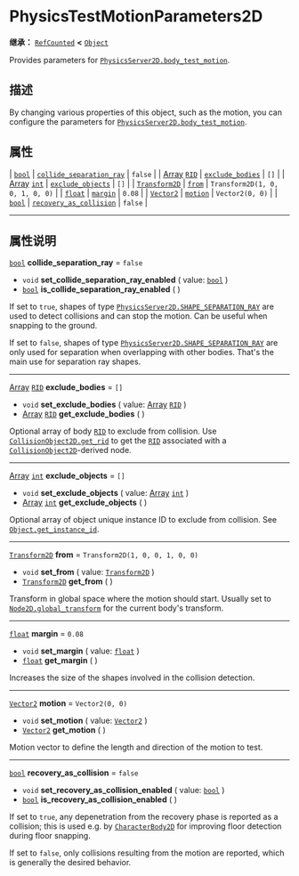 <!-- ⚠ 请勿编辑本文件 ⚠ -->
<!-- 本文档使用脚本从 WeDot 引擎源码仓库生成。 -->
<!-- 生成脚本：https://github.com/WeDot-Engine/WeDot/tree/4.3/doc/tools/make_md.py； -->
<!-- 原文件：https://github.com/WeDot-Engine/WeDot/tree/4.3/doc/classes/PhysicsTestMotionParameters2D.xml。 -->

<div id="_class_physicstestmotionparameters2d"></div>

# PhysicsTestMotionParameters2D

**继承：** [`RefCounted`](class_refcounted.md) **<** [`Object`](class_object.md)

Provides parameters for [`PhysicsServer2D.body_test_motion`](#class_physicsserver2d_method_body_test_motion).

## 描述

By changing various properties of this object, such as the motion, you can configure the parameters for [`PhysicsServer2D.body_test_motion`](#class_physicsserver2d_method_body_test_motion).

## 属性

| [`bool`](class_bool.md)                       | [`collide_separation_ray`](#class_physicstestmotionparameters2d_property_collide_separation_ray) | ``false``                         |
| [Array](class_array.md) [`RID`](class_rid.md) | [`exclude_bodies`](#class_physicstestmotionparameters2d_property_exclude_bodies)                 | ``[]``                            |
| [Array](class_array.md) [`int`](class_int.md) | [`exclude_objects`](#class_physicstestmotionparameters2d_property_exclude_objects)               | ``[]``                            |
| [`Transform2D`](class_transform2d.md)         | [`from`](#class_physicstestmotionparameters2d_property_from)                                     | ``Transform2D(1, 0, 0, 1, 0, 0)`` |
| [`float`](class_float.md)                     | [`margin`](#class_physicstestmotionparameters2d_property_margin)                                 | ``0.08``                          |
| [`Vector2`](class_vector2.md)                 | [`motion`](#class_physicstestmotionparameters2d_property_motion)                                 | ``Vector2(0, 0)``                 |
| [`bool`](class_bool.md)                       | [`recovery_as_collision`](#class_physicstestmotionparameters2d_property_recovery_as_collision)   | ``false``                         |

<!-- rst-class:: classref-section-separator -->

---

## 属性说明

<div id="_class_physicstestmotionparameters2d_property_collide_separation_ray"></div>

[`bool`](class_bool.md) **collide_separation_ray** = ``false`` <div id="class_physicstestmotionparameters2d_property_collide_separation_ray"></div>

- `void` **set_collide_separation_ray_enabled** ( value: [`bool`](class_bool.md) )
- [`bool`](class_bool.md) **is_collide_separation_ray_enabled** ( )

If set to `true`, shapes of type [`PhysicsServer2D.SHAPE_SEPARATION_RAY`](#class_physicsserver2d_constant_shape_separation_ray) are used to detect collisions and can stop the motion. Can be useful when snapping to the ground.

If set to `false`, shapes of type [`PhysicsServer2D.SHAPE_SEPARATION_RAY`](#class_physicsserver2d_constant_shape_separation_ray) are only used for separation when overlapping with other bodies. That's the main use for separation ray shapes.

<!-- rst-class:: classref-item-separator -->

---

<div id="_class_physicstestmotionparameters2d_property_exclude_bodies"></div>

[Array](class_array.md) [`RID`](class_rid.md) **exclude_bodies** = ``[]`` <div id="class_physicstestmotionparameters2d_property_exclude_bodies"></div>

- `void` **set_exclude_bodies** ( value: [Array](class_array.md) [`RID`](class_rid.md) )
- [Array](class_array.md) [`RID`](class_rid.md) **get_exclude_bodies** ( )

Optional array of body [`RID`](class_rid.md) to exclude from collision. Use [`CollisionObject2D.get_rid`](#class_collisionobject2d_method_get_rid) to get the [`RID`](class_rid.md) associated with a [`CollisionObject2D`](class_collisionobject2d.md)-derived node.

<!-- rst-class:: classref-item-separator -->

---

<div id="_class_physicstestmotionparameters2d_property_exclude_objects"></div>

[Array](class_array.md) [`int`](class_int.md) **exclude_objects** = ``[]`` <div id="class_physicstestmotionparameters2d_property_exclude_objects"></div>

- `void` **set_exclude_objects** ( value: [Array](class_array.md) [`int`](class_int.md) )
- [Array](class_array.md) [`int`](class_int.md) **get_exclude_objects** ( )

Optional array of object unique instance ID to exclude from collision. See [`Object.get_instance_id`](#class_object_method_get_instance_id).

<!-- rst-class:: classref-item-separator -->

---

<div id="_class_physicstestmotionparameters2d_property_from"></div>

[`Transform2D`](class_transform2d.md) **from** = ``Transform2D(1, 0, 0, 1, 0, 0)`` <div id="class_physicstestmotionparameters2d_property_from"></div>

- `void` **set_from** ( value: [`Transform2D`](class_transform2d.md) )
- [`Transform2D`](class_transform2d.md) **get_from** ( )

Transform in global space where the motion should start. Usually set to [`Node2D.global_transform`](#class_node2d_property_global_transform) for the current body's transform.

<!-- rst-class:: classref-item-separator -->

---

<div id="_class_physicstestmotionparameters2d_property_margin"></div>

[`float`](class_float.md) **margin** = ``0.08`` <div id="class_physicstestmotionparameters2d_property_margin"></div>

- `void` **set_margin** ( value: [`float`](class_float.md) )
- [`float`](class_float.md) **get_margin** ( )

Increases the size of the shapes involved in the collision detection.

<!-- rst-class:: classref-item-separator -->

---

<div id="_class_physicstestmotionparameters2d_property_motion"></div>

[`Vector2`](class_vector2.md) **motion** = ``Vector2(0, 0)`` <div id="class_physicstestmotionparameters2d_property_motion"></div>

- `void` **set_motion** ( value: [`Vector2`](class_vector2.md) )
- [`Vector2`](class_vector2.md) **get_motion** ( )

Motion vector to define the length and direction of the motion to test.

<!-- rst-class:: classref-item-separator -->

---

<div id="_class_physicstestmotionparameters2d_property_recovery_as_collision"></div>

[`bool`](class_bool.md) **recovery_as_collision** = ``false`` <div id="class_physicstestmotionparameters2d_property_recovery_as_collision"></div>

- `void` **set_recovery_as_collision_enabled** ( value: [`bool`](class_bool.md) )
- [`bool`](class_bool.md) **is_recovery_as_collision_enabled** ( )

If set to `true`, any depenetration from the recovery phase is reported as a collision; this is used e.g. by [`CharacterBody2D`](class_characterbody2d.md) for improving floor detection during floor snapping.

If set to `false`, only collisions resulting from the motion are reported, which is generally the desired behavior.

[^virtual]: 本方法通常需要用户覆盖才能生效。
[^const]: 本方法无副作用，不会修改该实例的任何成员变量。
[^vararg]: 本方法除了能接受在此处描述的参数外，还能够继续接受任意数量的参数。
[^constructor]: 本方法用于构造某个类型。
[^static]: 调用本方法无需实例，可直接使用类名进行调用。
[^operator]: 本方法描述的是使用本类型作为左操作数的有效运算符。
[^bitfield]: 这个值是由下列位标志构成位掩码的整数。
[^void]: 无返回值。
